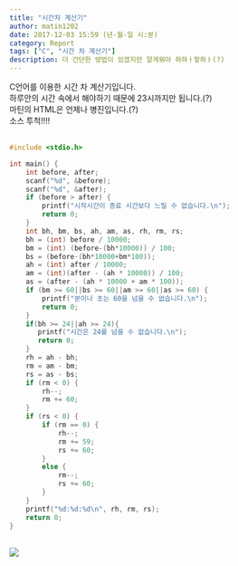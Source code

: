 ```yaml
---
title: "시간차 계산기"
author: matin1202
date: 2017-12-03 15:59 (년-월-일 시:분)
category: Report
tags: ["C", "시간 차 계산기"]
description: 더 간단한 방법이 있겠지만 알게뭐야 하하ㅏ핳하ㅏ(?)
---
```

<!--<asmr>이런 태그가 있을리가<<<-->
C언어를 이용한 시간 차 계산기입니다.<br>
하루안의 시간 속에서 해야하기 때문에 23시까지만 됩니다.(?)<br>
<bold>마틴의 HTML은 언제나 병진입니다.(?)</bold><br>
소스 투척!!!!<br><br>
``` C
#include <stdio.h>

int main() {
	int before, after;
	scanf("%d", &before);
	scanf("%d", &after);
	if (before > after) {
		printf("시작시간이 종료 시간보다 느릴 수 없습니다.\n");
		return 0;
	}
	int bh, bm, bs, ah, am, as, rh, rm, rs;
	bh = (int) before / 10000;
	bm = (int) (before-(bh*10000)) / 100;
	bs = (before-(bh*10000+bm*100));
	ah = (int) after / 10000;
	am = (int)(after - (ah * 10000)) / 100;
	as = (after - (ah * 10000 + am * 100));
	if (bm >= 60||bs >= 60||am >= 60||as >= 60) {
		printf("분이나 초는 60을 넘을 수 없습니다.\n");
		return 0;
	}
    if(bh >= 24||ah >= 24){
       printf("시간은 24를 넘을 수 없습니다.\n");
       return 0;
    }
	rh = ah - bh;
	rm = am - bm;
	rs = as - bs;
	if (rm < 0) {
		rh--;
		rm += 60;
	}
	if (rs < 0) {
		if (rm == 0) {
			rh--;
			rm += 59;
			rs += 60;
		}
		else {
			rm--;
			rs += 60;
		}
	}
	printf("%d:%d:%d\n", rh, rm, rs);
	return 0;
}
```
<br>
<img src="http://matin1202.rf.gd/time.png?i=1">
